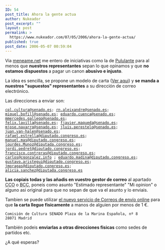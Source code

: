 ```yaml
---
ID: 54
post_title: Ahora la gente actua
author: Nukeador
post_excerpt: ""
layout: post
permalink: >
  https://www.nukeador.com/07/05/2006/ahora-la-gente-actua/
published: true
post_date: 2006-05-07 00:59:04
---
```

Via <a title="Mename.net" href="http://meneame.net/story.php?id=16031">meneame.net</a> me entero de iniciativas como la de <a title="Blog de Pululante" href="http://pululante.bitacoras.com/archivos/2006/05/05/hazte-oir-en-el-senado-contra-la-lpi">Pululante</a> para al menos que <strong>nuestros representantes</strong> sepan lo que opinamos y que <strong>no estamos dispuestos </strong>a pagar un canon <strong>abusivo e injusto</strong>.

La idea es sencilla, se propone un modelo de carta (<a title="Modelo de carta contra la LPI" href="http://pululante.bitacoras.com/archivos/2006/03/02/carta-en-contra-del-canon-de-la-lpi">Ver aqui</a>) y <strong>se manda a nuestros "supuestos" representantes</strong> a su dirección de correo electrónico.

Las direcciones a enviar son:

<code>cpl.cultura@senado.es; rn.aleixandre@senado.es; miquel.bofill@senado.es; eduardo.cuenca@senado.es; mmercedes.gallego@senado.es; felix.lavilla@senado.es; fjavier.maqueda@senado.es; mjose.navarro@senado.es; jluis.perestelo@senado.es; juan.van-halen@senado.es; rafael.estrella@diputado.congreso.es; manuel.mas@diputado.congreso.es; lourdes.Munoz@diputada.congreso.es; jordi.pedret@diputado.congreso.es; francisco.contreras@diputado.congreso.es; carlos@cgonzalez.info ; eduardo.madina@diputado.congreso.es; gustavo.aristegui@diputado.congreso.es; jmoragas@diputado.congreso.es; alicia.sanchez@diputada.congreso.es</code>

<strong>Las copiais todas y las añadis en vuestro gestor de correo</strong> al apartado <abbr title="Copia de Carbón Oculta">CCO</abbr> o <abbr title="Blind Carbon Copy">BCC</abbr>, poneis como asunto "Estimado representante" "Mi opinion" o alguno asi original para que no sepan de que va el asunto y lo enviais.

Tambien se puede utilizar <a href="https://online.correos.es/index2.asp">el nuevo servicio de Correos de envío online</a> para que <strong>la carta llegue fisicamente</strong> a manos de alguien por menos de 1 €.

<code>Comisión de Cultura
SENADO
Plaza de la Marina Española, nº 8
28071 Madrid</code>

También podeis <strong>enviarlas a otras direcciones fisicas</strong> como sedes de partidos etc.

¿A qué esperas?